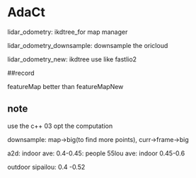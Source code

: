 # AdaCt
lidar_odometry: ikdtree_for map manager 

lidar_odometry_downsample: downsample the oricloud

lidar_odometry_new: ikdtree use like fastlio2


##record

featureMap better than  featureMapNew


## note
use the c++ 03  opt the computation

downsample: map->big(to find more points), curr->frame->big


a2d:
indoor ave: 0.4-0.45: people
55lou ave:  indoor 0.45-0.6

outdoor sipailou: 0.4 -0.52

